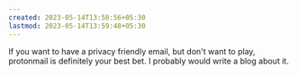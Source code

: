 ```yaml
---
created: 2023-05-14T13:58:56+05:30
lastmod: 2023-05-14T13:59:48+05:30
---
```


If you want to have a privacy friendly email, but don't want to play, protonmail is definitely your best bet. I probably would write a blog about it.
